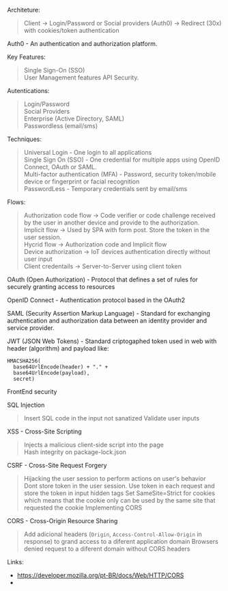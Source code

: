 Architeture:

> Client -> Login/Password or Social providers (Auth0) -> Redirect (30x) with cookies/token authentication

Auth0 - An authentication and authorization platform.

Key Features: 
> Single Sign-On (SSO)  
> User Management features
> API Security.  

Autentications:
> Login/Password  
> Social Providers  
> Enterprise (Active Directory, SAML)  
> Passwordless (email/sms)  

Techniques:
> Universal Login - One login to all applications  
> Single Sign On (SSO) - One credential for multiple apps using OpenID Connect, OAuth or SAML.  
> Multi-factor authentication (MFA) - Password, security token/mobile device or fingerprint or facial recognition  
> PasswordLess - Temporary credentials sent by email/sms  

Flows:
> Authorization code flow -> Code verifier or code challenge received by the user in another device and provide to the authorization.  
> Implicit flow -> Used by SPA with form post. Store the token in the user session.  
> Hycrid flow -> Authorization code and Implicit flow  
> Device authorization -> IoT devices authentication directly without user input  
> Client credentails -> Server-to-Server using client token  

OAuth (Open Authorization) - Protocol that defines a set of rules for securely granting access to resources

OpenID Connect - Authentication protocol based in the OAuth2

SAML (Security Assertion Markup Language) - Standard for exchanging authentication and authorization data between an identity provider and service provider.

JWT (JSON Web Tokens) - Standard criptogaphed token used in web with header (algorithm) and payload like:

```
HMACSHA256(
  base64UrlEncode(header) + "." +
  base64UrlEncode(payload),
  secret)
```

FrontEnd security

SQL Injection
> Insert SQL code in the input not sanatized
> Validate user inputs

XSS - Cross-Site Scripting
> Injects a malicious client-side script into the page  
> Hash integrity on package-lock.json  

CSRF - Cross-Site Request Forgery
> Hijacking the user session to perform actions on user's behavior  
> Dont store token in the user session. Use token in each request and store the token in input hidden tags
> Set SameSite=Strict for cookies which means that the cookie only can be used by the same site that requested the cookie
> Implementing CORS

CORS - Cross-Origin Resource Sharing
> Add adicional headers (`Origin`, `Access-Control-Allow-Origin` in response) to grand access to a diferent application domain
> Browsers denied request to a diferent domain without CORS headers

Links:
- https://developer.mozilla.org/pt-BR/docs/Web/HTTP/CORS
- 